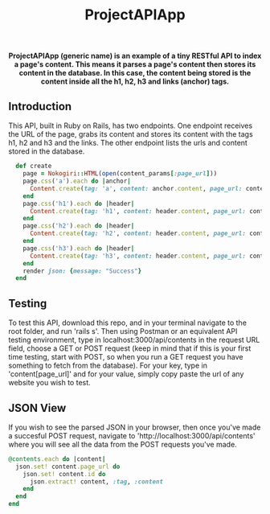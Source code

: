 <h1 align="center"> ProjectAPIApp </h1> <br>
<h4 align="center">
   ProjectAPIApp (generic name) is an example of a tiny RESTful API to index a page's content. This means it parses a page's content then stores its content in the database. In this case, the content being stored is the content inside all the  h1, h2, h3 and links (anchor) tags.
</h4>

## Introduction

This API, built in Ruby on Rails, has two endpoints. One endpoint receives the URL of the page, grabs its content and stores its content with the tags h1, h2 and h3 and the links. The other endpoint lists the urls and content stored in the database. 

```Ruby
  def create
    page = Nokogiri::HTML(open(content_params[:page_url]))
    page.css('a').each do |anchor|
      Content.create(tag: 'a', content: anchor.content, page_url: content_params[:page_url])
    end
    page.css('h1').each do |header|
      Content.create(tag: 'h1', content: header.content, page_url: content_params[:page_url])
    end
    page.css('h2').each do |header|
      Content.create(tag: 'h2', content: header.content, page_url: content_params[:page_url])
    end
    page.css('h3').each do |header|
      Content.create(tag: 'h3', content: header.content, page_url: content_params[:page_url])
    end
    render json: {message: "Success"}
  end
```

## Testing

To test this API, download this repo, and in your terminal navigate to the root folder, and run 'rails s'. Then using Postman or an equivalent API testing environment, type in localhost:3000/api/contents in the request URL field, choose a GET or POST request (keep in mind that if this is your first time testing, start with POST, so when you run a GET request you have something to fetch from the database). For your key, type in 'content[page_url]' and for your value, simply copy paste the url of any website you wish to test.

## JSON View

If you wish to see the parsed JSON in your browser, then once you've made a succesful POST request, navigate to 'http://localhost:3000/api/contents' where you will see all the data from the POST requests you've made.

```ruby
@contents.each do |content|
  json.set! content.page_url do
    json.set! content.id do
      json.extract! content, :tag, :content
    end
  end
end
```
